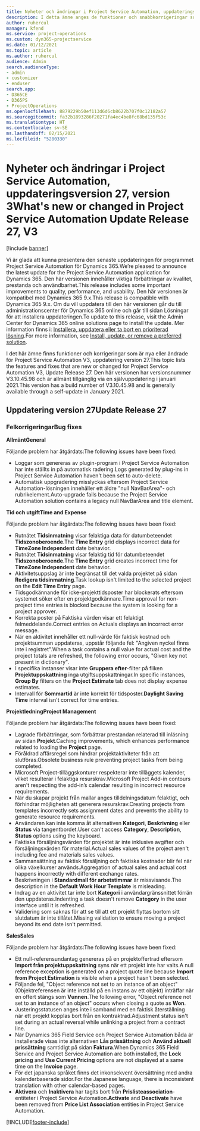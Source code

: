 ```yaml
---
title: Nyheter och ändringar i Project Service Automation, uppdateringsversion 27, version 3
description: I detta ämne anges de funktioner och snabbkorrigeringar som finns tillgängliga i Project Service Automation, uppdateringsversion 27, V3.
author: ruhercul
manager: kfend
ms.service: project-operations
ms.custom: dyn365-projectservice
ms.date: 01/12/2021
ms.topic: article
ms.author: ruhercul
audience: Admin
search.audienceType:
- admin
- customizer
- enduser
search.app:
- D365CE
- D365PS
- ProjectOperations
ms.openlocfilehash: 8879229b50ef113d6d6cb8622b707f0c12182a57
ms.sourcegitcommit: fa32b1893286f20271fa4ec4be8fc68bd135f53c
ms.translationtype: HT
ms.contentlocale: sv-SE
ms.lasthandoff: 02/15/2021
ms.locfileid: "5280330"
---
```

# <a name="whats-new-or-changed-in-project-service-automation-update-release-27-v3"></a><span data-ttu-id="27d78-103">Nyheter och ändringar i Project Service Automation, uppdateringsversion 27, version 3</span><span class="sxs-lookup"><span data-stu-id="27d78-103">What's new or changed in Project Service Automation Update Release 27, V3</span></span>

[!include [banner](../includes/psa-now-project-operations.md)]

<span data-ttu-id="27d78-104">Vi är glada att kunna presentera den senaste uppdateringen för programmet Project Service Automation för Dynamics 365.</span><span class="sxs-lookup"><span data-stu-id="27d78-104">We’re pleased to announce the latest update for the Project Service Automation application for Dynamics 365.</span></span> <span data-ttu-id="27d78-105">Den här versionen innehåller viktiga förbättringar av kvalitet, prestanda och användbarhet.</span><span class="sxs-lookup"><span data-stu-id="27d78-105">This release includes some important improvements to quality, performance, and usability.</span></span> <span data-ttu-id="27d78-106">Den här versionen är kompatibel med Dynamics 365 9.x.</span><span class="sxs-lookup"><span data-stu-id="27d78-106">This release is compatible with Dynamics 365 9.x.</span></span> <span data-ttu-id="27d78-107">Om du vill uppdatera till den här versionen går du till administrationscenter för Dynamics 365 online och går till sidan Lösningar för att installera uppdateringen.</span><span class="sxs-lookup"><span data-stu-id="27d78-107">To update to this release, visit the Admin Center for Dynamics 365 online solutions page to install the update.</span></span> <span data-ttu-id="27d78-108">Mer information finns i: [Installera, uppdatera eller ta bort en prioriterad lösning](https://docs.microsoft.com/power-platform/admin/install-remove-preferred-solution).</span><span class="sxs-lookup"><span data-stu-id="27d78-108">For more information, see [Install, update, or remove a preferred solution](https://docs.microsoft.com/power-platform/admin/install-remove-preferred-solution).</span></span>

<span data-ttu-id="27d78-109">I det här ämne finns funktioner och korrigeringar som är nya eller ändrade för Project Service Automation V3, uppdatering version 27.</span><span class="sxs-lookup"><span data-stu-id="27d78-109">This topic lists the features and fixes that are new or changed for Project Service Automation V3, Update Release 27.</span></span> <span data-ttu-id="27d78-110">Den här versionen har versionsnummer V3.10.45.98 och är allmänt tillgänglig via en självuppdatering i januari 2021.</span><span class="sxs-lookup"><span data-stu-id="27d78-110">This version has a build number of V3.10.45.98 and is generally available through a self-update in January 2021.</span></span>

## <a name="update-release-27"></a><span data-ttu-id="27d78-111">Uppdatering version 27</span><span class="sxs-lookup"><span data-stu-id="27d78-111">Update Release 27</span></span>

### <a name="bug-fixes"></a><span data-ttu-id="27d78-112">Felkorrigeringar</span><span class="sxs-lookup"><span data-stu-id="27d78-112">Bug fixes</span></span>

<span data-ttu-id="27d78-113">**Allmänt**</span><span class="sxs-lookup"><span data-stu-id="27d78-113">**General**</span></span>

<span data-ttu-id="27d78-114">Följande problem har åtgärdats:</span><span class="sxs-lookup"><span data-stu-id="27d78-114">The following issues have been fixed:</span></span>

- <span data-ttu-id="27d78-115">Loggar som genereras av plugin-program i Project Service Automation har inte ställts in på automatisk radering.</span><span class="sxs-lookup"><span data-stu-id="27d78-115">Logs generated by plug-ins in Project Service Automation haven't been set to auto-delete.</span></span>
- <span data-ttu-id="27d78-116">Automatisk uppgradering misslyckas eftersom Project Service Automation-lösningen innehåller ett äldre "null NavBarArea"- och rubrikelement.</span><span class="sxs-lookup"><span data-stu-id="27d78-116">Auto-upgrade fails because the Project Service Automation solution contains a legacy null NavBarArea and title element.</span></span>

<span data-ttu-id="27d78-117">**Tid och utgift**</span><span class="sxs-lookup"><span data-stu-id="27d78-117">**Time and Expense**</span></span>

<span data-ttu-id="27d78-118">Följande problem har åtgärdats:</span><span class="sxs-lookup"><span data-stu-id="27d78-118">The following issues have been fixed:</span></span>

- <span data-ttu-id="27d78-119">Rutnätet **Tidsinmatning** visar felaktiga data för datumbeteendet **Tidszonoberoende**.</span><span class="sxs-lookup"><span data-stu-id="27d78-119">The **Time Entry** grid displays incorrect data for **TimeZone Independent** date behavior.</span></span>
- <span data-ttu-id="27d78-120">Rutnätet **Tidsinmatning** visar felaktig tid för datumbeteendet **Tidszonoberoende**.</span><span class="sxs-lookup"><span data-stu-id="27d78-120">The **Time Entry** grid creates incorrect time for **TimeZone Independent** date behavior.</span></span>
- <span data-ttu-id="27d78-121">Aktivitetsuppslag är inte begränsat till det valda projektet på sidan **Redigera tidsinmatning**.</span><span class="sxs-lookup"><span data-stu-id="27d78-121">Task lookup isn't limited to the selected project on the **Edit Time Entry** page.</span></span>
- <span data-ttu-id="27d78-122">Tidsgodkännande för icke-projekttidsposter har blockerats eftersom systemet söker efter en projektgodkännare.</span><span class="sxs-lookup"><span data-stu-id="27d78-122">Time approval for non-project time entries is blocked because the system is looking for a project approver.</span></span>
- <span data-ttu-id="27d78-123">Korrekta poster på Faktiska värden visar ett felaktigt felmeddelande.</span><span class="sxs-lookup"><span data-stu-id="27d78-123">Correct entries on Actuals displays an incorrect error message.</span></span>
- <span data-ttu-id="27d78-124">När en aktivitet innehåller ett null-värde för faktisk kostnad och projektsumman uppdateras, uppstår följande fel: "Angiven nyckel finns inte i registret".</span><span class="sxs-lookup"><span data-stu-id="27d78-124">When a task contains a null value for actual cost and the project totals are refreshed, the following error occurs, "Given key not present in dictionary".</span></span>
- <span data-ttu-id="27d78-125">I specifika instanser visar inte **Gruppera efter**-filter på fliken **Projektuppskattning** inga utgiftsuppskattningar.</span><span class="sxs-lookup"><span data-stu-id="27d78-125">In specific instances, **Group By** filters on the **Project Estimate** tab does not display expense estimates.</span></span>
- <span data-ttu-id="27d78-126">Intervall för **Sommartid** är inte korrekt för tidsposter.</span><span class="sxs-lookup"><span data-stu-id="27d78-126">**Daylight Saving Time** interval isn't correct for time entries.</span></span>

<span data-ttu-id="27d78-127">**Projektledning**</span><span class="sxs-lookup"><span data-stu-id="27d78-127">**Project Management**</span></span>

<span data-ttu-id="27d78-128">Följande problem har åtgärdats:</span><span class="sxs-lookup"><span data-stu-id="27d78-128">The following issues have been fixed:</span></span>

- <span data-ttu-id="27d78-129">Lagrade förbättringar, som förbättrar prestandan relaterad till inläsning av sidan **Projekt**.</span><span class="sxs-lookup"><span data-stu-id="27d78-129">Caching improvements, which enhances performance related to loading the **Project** page.</span></span>
- <span data-ttu-id="27d78-130">Föråldrad affärsregel som hindrar projektaktiviteter från att slutföras.</span><span class="sxs-lookup"><span data-stu-id="27d78-130">Obsolete business rule preventing project tasks from being completed.</span></span>
- <span data-ttu-id="27d78-131">Microsoft Project-tilläggskonturer respekterar inte tilläggets kalender, vilket resulterar i felaktiga resurskrav.</span><span class="sxs-lookup"><span data-stu-id="27d78-131">Microsoft Project Add-in contours aren't respecting the add-in’s calendar resulting in incorrect resource requirements.</span></span>
- <span data-ttu-id="27d78-132">När du skapar projekt från mallar anges tilldelningsdatum felaktigt, och förhindrar möjligheten att generera resurskrav.</span><span class="sxs-lookup"><span data-stu-id="27d78-132">Creating projects from templates incorrectly sets assignment dates and prevents the ability to generate resource requirements.</span></span>
- <span data-ttu-id="27d78-133">Användaren kan inte komma åt alternativen **Kategori**, **Beskrivning** eller **Status** via tangentbordet.</span><span class="sxs-lookup"><span data-stu-id="27d78-133">User can't access **Category**, **Description**, **Status** options using the keyboard.</span></span>
- <span data-ttu-id="27d78-134">Faktiska försäljningsvärden för projektet är inte inklusive avgifter och försäljningsvärden för material.</span><span class="sxs-lookup"><span data-stu-id="27d78-134">Actual sales values of the project aren't including fee and materials sales values.</span></span>
- <span data-ttu-id="27d78-135">Sammansättning av faktisk försäljning och faktiska kostnader blir fel när olika växelkurser används.</span><span class="sxs-lookup"><span data-stu-id="27d78-135">Aggregation of actual sales and actual cost happens incorrectly with different exchange rates.</span></span>
- <span data-ttu-id="27d78-136">Beskrivningen i **Standardmall för arbetstimmar** är missvisande.</span><span class="sxs-lookup"><span data-stu-id="27d78-136">The description in the **Default Work Hour Template** is misleading.</span></span>
- <span data-ttu-id="27d78-137">Indrag av en aktivitet tar inte bort **Kategori** i användargränssnittet förrän den uppdateras.</span><span class="sxs-lookup"><span data-stu-id="27d78-137">Indenting a task doesn't remove **Category** in the user interface until it is refreshed.</span></span>
- <span data-ttu-id="27d78-138">Validering som saknas för att se till att ett projekt flyttas bortom sitt slutdatum är inte tillåtet.</span><span class="sxs-lookup"><span data-stu-id="27d78-138">Missing validation to ensure moving a project beyond its end date isn't permitted.</span></span>

<span data-ttu-id="27d78-139">**Sales**</span><span class="sxs-lookup"><span data-stu-id="27d78-139">**Sales**</span></span>

<span data-ttu-id="27d78-140">Följande problem har åtgärdats:</span><span class="sxs-lookup"><span data-stu-id="27d78-140">The following issues have been fixed:</span></span>

- <span data-ttu-id="27d78-141">Ett null-referensundantag genereras på en projektoffertrad eftersom **Import från projektuppskattning** syns när ett projekt inte har valts.</span><span class="sxs-lookup"><span data-stu-id="27d78-141">A null reference exception is generated on a project quote line because **Import from Project Estimation** is visible when a project hasn't been selected.</span></span>
- <span data-ttu-id="27d78-142">Följande fel, "Object reference not set to an instance of an object" (Objektreferensen är inte inställd på en instans av ett objekt) inträffar när en offert stängs som **Vunnen**.</span><span class="sxs-lookup"><span data-stu-id="27d78-142">The following error, "Object reference not set to an instance of an object" occurs when closing a quote as **Won**.</span></span>
- <span data-ttu-id="27d78-143">Justeringsstatusen anges inte i samband med en faktisk återställning när ett projekt kopplas bort från en kontraktrad.</span><span class="sxs-lookup"><span data-stu-id="27d78-143">Adjustment status isn't set during an actual reversal while unlinking a project from a contract line.</span></span>
- <span data-ttu-id="27d78-144">När Dynamics 365 Field Service och Project Service Automation båda är installerade visas inte alternativen **Lås prissättning** och **Använd aktuell prissättning** samtidigt på sidan **Faktura**.</span><span class="sxs-lookup"><span data-stu-id="27d78-144">When Dynamics 365 Field Service and Project Service Automation are both installed, the **Lock pricing** and **Use Current Pricing** options are not displayed at a same time on the **Invoice** page.</span></span>
- <span data-ttu-id="27d78-145">För det japanska språket finns det inkonsekvent översättning med andra kalenderbaserade sidor.</span><span class="sxs-lookup"><span data-stu-id="27d78-145">For the Japanese language, there is inconsistent translation with other calendar-based pages.</span></span>
- <span data-ttu-id="27d78-146">**Aktivera** och **Inaktivera** har tagits bort från **Prislisteassociation**-entiteter i Project Service Automation.</span><span class="sxs-lookup"><span data-stu-id="27d78-146">**Activate** and **Deactivate** have been removed from **Price List Association** entities in Project Service Automation.</span></span>


[!INCLUDE[footer-include](../includes/footer-banner.md)]